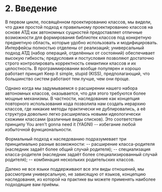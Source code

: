 # 2. Введение

В первом цикле, посвящённом проектированию классов, мы видели, что даже простой подход к правильному проектированию классов на основе АТД как автономных сущностей предоставляет отличные возможности для формирования библиотек классов под конкретную предметную область, которые удобно использовать и модифицировать. Интерфейсы полностью отделены от реализаций; универсальный подход АТД (набор операций, отделённых от состояний) обеспечивает высокую гибкость; предусловия и постусловия позволяют достаточно строго контролировать корректность семантики классов и их целостность. В программировании вообще популярен и хорошо работает принцип Keep it simple, stupid (KISS), предполагающий, что большинство систем работают тем лучше, чем они проще.

Однако когда мы задумываемся о расширении нашего набора автономных классов, оказывается, что для этого требуются более мощные механизмы. В частности, наследование как концепция повторного использования кода позволила нам создать иерархию классов, где никакие методы практически не дублировались, а её структура довольно легко расширялась новыми идеологически схожими классами (различные виды списков). Это соответствие принципу You aren't gonna need it (YAGNI) -- избегание любой избыточной функциональности.

Формальный подход к наследованию подразумевает три принципиально разные возможности:
-- расширение класса-родителя (наследник задаёт более общий случай родителя);
-- специализация класса-родителя (наследник задаёт более специализированный случай родителя);
-- комбинация нескольких родительских классов.

Далеко не все языки поддерживают все эти виды отношений, мы рассмотрим универсальную, не зависящую от языков, концепцию наследования, из которой на практике вы можете применять наиболее подходящие вам приёмы.
